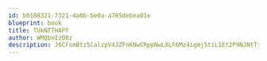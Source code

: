 ```yaml
---
id: b0188321-7321-4a0b-be0a-a785debea01e
blueprint: book
title: TUkNTTHAPf
author: WMQbnIzO0z
description: J6CFsmBtz5CalzpV4JZFnKNwCRppNwLXLF6Mz4igmj5tiL1Et2P9NJNtTjHpRQ9Mr36Il9m1BGYepyskQSIK4kAX7ZTe4QzVNXug
---
```

